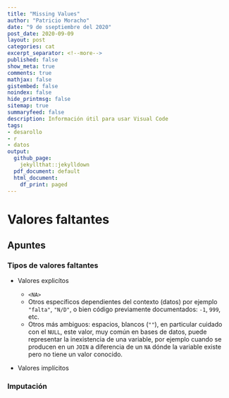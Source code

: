 ```yaml
---
title: "Missing Values"
author: "Patricio Moracho"
date: "9 de sseptiembre del 2020"
post_date: 2020-09-09
layout: post
categories: cat
excerpt_separator: <!--more-->
published: false
show_meta: true
comments: true
mathjax: false
gistembed: false
noindex: false
hide_printmsg: false
sitemap: true
summaryfeed: false
description: Información útil para usar Visual Code
tags:
- desarollo
- r
- datos
output:
  github_page:
    jekyllthat::jekylldown
  pdf_document: default
  html_document:
    df_print: paged
---
```


# Valores faltantes
## Apuntes

### Tipos de valores faltantes

* Valores explicítos
    * `<NA>`
    * Otros específicos dependientes del contexto (datos) por ejemplo
      `"falta"`, `"N/D"`, o bien código previamente documentados: `-1`, `999`,
      etc.
    * Otros más ambiguos: espacios, blancos (`""`), en particular cuidado con el
      `NULL`, este valor, muy común en bases de datos, puede representar la
      inexistencia de una variable, por ejemplo cuando se producen en un `JOIN`
      a diferencia de un `NA` dónde la variable existe pero no tiene un valor
      conocido.

* Valores implícitos


### Imputación
